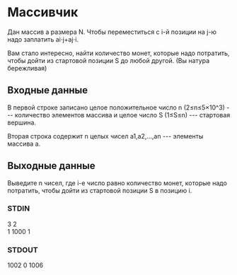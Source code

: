 # Массивчик
Дан массив a размера N. Чтобы переместиться с i-й позиции на j-ю надо заплатить ai⋅j+aj⋅i.  
  
Вам стало интересно, найти количество монет, которые надо потратить, чтобы дойти из стартовой позиции S до любой другой. (Вы натура бережливая)

## Входные данные
В первой строке записано целое положительное число n (2≤n≤5×10^3) --- количество элементов массива и целое число S (1≤S≤n) --- стартовая вершина.  
  
Вторая строка содержит n целых чисел a1,a2,…,an --- элементы массива a.  

## Выходные данные
Выведите n чисел, где i-е число равно количество монет, которые надо потратить, чтобы дойти из стартовой позиции S в позицию i.

### STDIN
3 2  
1 1000 1

### STDOUT
1002 0 1006
